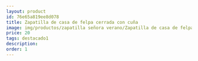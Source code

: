 ```yaml
---
layout: product
id: 76e65a819ee8d078
title: Zapatilla de casa de felpa cerrada con cuña 
image: img/productos/zapatilla señora verano/Zapatilla de casa de felpa cerrada con cuña =20=destacado1.webp
price: 20
tags: destacado1
description: 
order: 1
---
```

